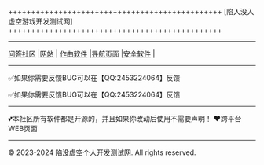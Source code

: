 +++++++++++++++++++++++++++++++++++++++++++++++
[陷入没入虚空游戏开发测试网]
+++++++++++++++++++++++++++++++++++++++++++++++

-----------------------------------------------

[问答社区](https://answer.xianmoxukong.top/) |[网站](https://xianmoxukong.top/)  | [作曲软件](https://cidaiji.com/)  |[导航页面](https://xianmoxukong.top/download/apps/)  |[安全软件](https://bobouge.com) |

----------------------------------------------
✅如果你需要反馈BUG可以在【QQ:2453224064】反馈

✅如果你需要反馈BUG可以在【QQ:2453224064】反馈

---------------------------------------------

💕本社区所有软件都是开源的，并且如果你改动后使用不需要声明！
❤️跨平台WEB页面

--------------------------------------------

© 2023-2024 陷没虚空个人开发测试网. All rights reserved.
